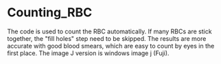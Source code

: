 # Counting_RBC
The code is used to count the RBC automatically. 
If many RBCs are stick together, the "fill holes" step need to be skipped. 
The results are more accurate with good blood smears, which are easy to count by eyes in the first place.
The image J version is windows image j (Fuji). 
